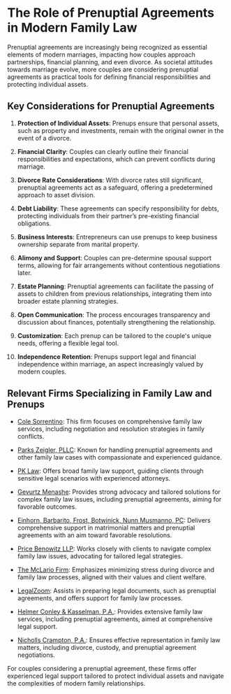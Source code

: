 # The Role of Prenuptial Agreements in Modern Family Law

Prenuptial agreements are increasingly being recognized as essential elements of modern marriages, impacting how couples approach partnerships, financial planning, and even divorce. As societal attitudes towards marriage evolve, more couples are considering prenuptial agreements as practical tools for defining financial responsibilities and protecting individual assets.

## Key Considerations for Prenuptial Agreements

1. **Protection of Individual Assets**: Prenups ensure that personal assets, such as property and investments, remain with the original owner in the event of a divorce.
   
2. **Financial Clarity**: Couples can clearly outline their financial responsibilities and expectations, which can prevent conflicts during marriage.

3. **Divorce Rate Considerations**: With divorce rates still significant, prenuptial agreements act as a safeguard, offering a predetermined approach to asset division.

4. **Debt Liability**: These agreements can specify responsibility for debts, protecting individuals from their partner’s pre-existing financial obligations.

5. **Business Interests**: Entrepreneurs can use prenups to keep business ownership separate from marital property.

6. **Alimony and Support**: Couples can pre-determine spousal support terms, allowing for fair arrangements without contentious negotiations later.

7. **Estate Planning**: Prenuptial agreements can facilitate the passing of assets to children from previous relationships, integrating them into broader estate planning strategies.

8. **Open Communication**: The process encourages transparency and discussion about finances, potentially strengthening the relationship.

9. **Customization**: Each prenup can be tailored to the couple's unique needs, offering a flexible legal tool.

10. **Independence Retention**: Prenups support legal and financial independence within marriage, an aspect increasingly valued by modern couples.

## Relevant Firms Specializing in Family Law and Prenups

- [Cole Sorrentino](/dir/cole_sorrentino): This firm focuses on comprehensive family law services, including negotiation and resolution strategies in family conflicts.
  
- [Parks Zeigler, PLLC](/dir/parks_zeigler_pllc): Known for handling prenuptial agreements and other family law cases with compassionate and experienced guidance.

- [PK Law](/dir/pk_law): Offers broad family law support, guiding clients through sensitive legal scenarios with experienced attorneys.

- [Gevurtz Menashe](/dir/gevurtz_menashe): Provides strong advocacy and tailored solutions for complex family law issues, including prenuptial agreements, aiming for favorable outcomes.
  
- [Einhorn, Barbarito, Frost, Botwinick, Nunn Musmanno, PC](/dir/einhorn_barbarito_frost_botwinick_nunn_musmanno_pc): Delivers comprehensive support in matrimonial matters and prenuptial agreements with an aim toward favorable resolutions.
  
- [Price Benowitz LLP](/dir/price_benowitz_llp): Works closely with clients to navigate complex family law issues, advocating for tailored legal strategies.

- [The McLario Firm](/dir/the_mclario_firm): Emphasizes minimizing stress during divorce and family law processes, aligned with their values and client welfare.

- [LegalZoom](/dir/legalzoom): Assists in preparing legal documents, such as prenuptial agreements, and offers support for family law processes.

- [Helmer Conley & Kasselman, P.A.](/dir/helmer_conley__kasselman_pa): Provides extensive family law services, including prenuptial agreements, aimed at comprehensive legal support.

- [Nicholls Crampton, P.A.](/dir/nicholls_crampton_pa): Ensures effective representation in family law matters, including divorce, custody, and prenuptial agreement negotiations. 

For couples considering a prenuptial agreement, these firms offer experienced legal support tailored to protect individual assets and navigate the complexities of modern family relationships.